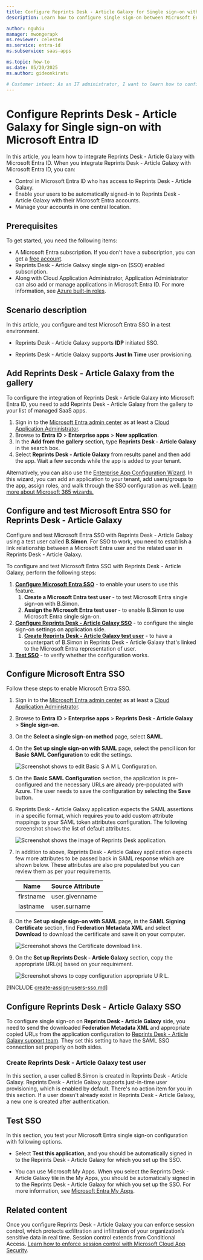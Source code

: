 ```yaml
---
title: Configure Reprints Desk - Article Galaxy for Single sign-on with Microsoft Entra ID
description: Learn how to configure single sign-on between Microsoft Entra ID and Reprints Desk - Article Galaxy.

author: nguhiu
manager: mwongerapk
ms.reviewer: celested
ms.service: entra-id
ms.subservice: saas-apps

ms.topic: how-to
ms.date: 05/20/2025
ms.author: gideonkiratu

# Customer intent: As an IT administrator, I want to learn how to configure single sign-on between Microsoft Entra ID and Reprints Desk - Article Galaxy so that I can control who has access to Reprints Desk - Article Galaxy, enable automatic sign-in with Microsoft Entra accounts, and manage my accounts in one central location.
---
```


# Configure Reprints Desk - Article Galaxy for Single sign-on with Microsoft Entra ID

In this article,  you learn how to integrate Reprints Desk - Article Galaxy with Microsoft Entra ID. When you integrate Reprints Desk - Article Galaxy with Microsoft Entra ID, you can:

* Control in Microsoft Entra ID who has access to Reprints Desk - Article Galaxy.
* Enable your users to be automatically signed-in to Reprints Desk - Article Galaxy with their Microsoft Entra accounts.
* Manage your accounts in one central location.

## Prerequisites

To get started, you need the following items:

* A Microsoft Entra subscription. If you don't have a subscription, you can get a [free account](https://azure.microsoft.com/pricing/purchase-options/azure-account?cid=msft_learn).
* Reprints Desk - Article Galaxy single sign-on (SSO) enabled subscription.
* Along with Cloud Application Administrator, Application Administrator can also add or manage applications in Microsoft Entra ID.
For more information, see [Azure built-in roles](~/identity/role-based-access-control/permissions-reference.md).

## Scenario description

In this article,  you configure and test Microsoft Entra SSO in a test environment.

* Reprints Desk - Article Galaxy supports **IDP** initiated SSO.

* Reprints Desk - Article Galaxy supports **Just In Time** user provisioning.

## Add Reprints Desk - Article Galaxy from the gallery

To configure the integration of Reprints Desk - Article Galaxy into Microsoft Entra ID, you need to add Reprints Desk - Article Galaxy from the gallery to your list of managed SaaS apps.

1. Sign in to the [Microsoft Entra admin center](https://entra.microsoft.com) as at least a [Cloud Application Administrator](~/identity/role-based-access-control/permissions-reference.md#cloud-application-administrator).
1. Browse to **Entra ID** > **Enterprise apps** > **New application**.
1. In the **Add from the gallery** section, type **Reprints Desk - Article Galaxy** in the search box.
1. Select **Reprints Desk - Article Galaxy** from results panel and then add the app. Wait a few seconds while the app is added to your tenant.

 Alternatively, you can also use the [Enterprise App Configuration Wizard](https://portal.office.com/AdminPortal/home?Q=Docs#/azureadappintegration). In this wizard, you can add an application to your tenant, add users/groups to the app, assign roles, and walk through the SSO configuration as well. [Learn more about Microsoft 365 wizards.](/microsoft-365/admin/misc/azure-ad-setup-guides)

<a name='configure-and-test-azure-ad-sso-for-reprints-desk---article-galaxy'></a>

## Configure and test Microsoft Entra SSO for Reprints Desk - Article Galaxy

Configure and test Microsoft Entra SSO with Reprints Desk - Article Galaxy using a test user called **B.Simon**. For SSO to work, you need to establish a link relationship between a Microsoft Entra user and the related user in Reprints Desk - Article Galaxy.

To configure and test Microsoft Entra SSO with Reprints Desk - Article Galaxy, perform the following steps:

1. **[Configure Microsoft Entra SSO](#configure-azure-ad-sso)** - to enable your users to use this feature.
   1. **Create a Microsoft Entra test user** - to test Microsoft Entra single sign-on with B.Simon.
   1. **Assign the Microsoft Entra test user** - to enable B.Simon to use Microsoft Entra single sign-on.
1. **[Configure Reprints Desk - Article Galaxy SSO](#configure-reprints-desk---article-galaxy-sso)** - to configure the single sign-on settings on application side.
   1. **[Create Reprints Desk - Article Galaxy test user](#create-reprints-desk---article-galaxy-test-user)** - to have a counterpart of B.Simon in Reprints Desk - Article Galaxy that's linked to the Microsoft Entra representation of user.
1. **[Test SSO](#test-sso)** - to verify whether the configuration works.

<a name='configure-azure-ad-sso'></a>

## Configure Microsoft Entra SSO

Follow these steps to enable Microsoft Entra SSO.

1. Sign in to the [Microsoft Entra admin center](https://entra.microsoft.com) as at least a [Cloud Application Administrator](~/identity/role-based-access-control/permissions-reference.md#cloud-application-administrator).
1. Browse to **Entra ID** > **Enterprise apps** > **Reprints Desk - Article Galaxy** > **Single sign-on**.
1. On the **Select a single sign-on method** page, select **SAML**.
1. On the **Set up single sign-on with SAML** page, select the pencil icon for **Basic SAML Configuration** to edit the settings.

   ![Screenshot shows to edit Basic S A M L Configuration.](common/edit-urls.png "Basic Configuration")

1. On the **Basic SAML Configuration** section, the application is pre-configured and the necessary URLs are already pre-populated with Azure. The user needs to save the configuration by selecting the **Save** button.

1. Reprints Desk - Article Galaxy application expects the SAML assertions in a specific format, which requires you to add custom attribute mappings to your SAML token attributes configuration. The following screenshot shows the list of default attributes.

	![Screenshot shows the image of Reprints Desk application.](common/default-attributes.png "Image")

1. In addition to above, Reprints Desk - Article Galaxy application expects few more attributes to be passed back in SAML response which are shown below. These attributes are also pre populated but you can review them as per your requirements.

	| Name | Source Attribute|
	| ------------ | --------- |
	| firstname | user.givenname |
	| lastname | user.surname |

1. On the **Set up single sign-on with SAML** page, in the **SAML Signing Certificate** section,  find **Federation Metadata XML** and select **Download** to download the certificate and save it on your computer.

	![Screenshot shows the Certificate download link.](common/metadataxml.png "Certificate")

1. On the **Set up Reprints Desk - Article Galaxy** section, copy the appropriate URL(s) based on your requirement.

	![Screenshot shows to copy configuration appropriate U R L.](common/copy-configuration-urls.png "Metadata")  

<a name='create-an-azure-ad-test-user'></a>

[!INCLUDE [create-assign-users-sso.md](~/identity/saas-apps/includes/create-assign-users-sso.md)]

## Configure Reprints Desk - Article Galaxy SSO

To configure single sign-on on **Reprints Desk - Article Galaxy** side, you need to send the downloaded **Federation Metadata XML** and appropriate copied URLs from the application configuration to [Reprints Desk - Article Galaxy support team](mailto:customersupport@reprintsdesk.com). They set this setting to have the SAML SSO connection set properly on both sides.

### Create Reprints Desk - Article Galaxy test user

In this section, a user called B.Simon is created in Reprints Desk - Article Galaxy. Reprints Desk - Article Galaxy supports just-in-time user provisioning, which is enabled by default. There's no action item for you in this section. If a user doesn't already exist in Reprints Desk - Article Galaxy, a new one is created after authentication.

## Test SSO 

In this section, you test your Microsoft Entra single sign-on configuration with following options.

* Select **Test this application**, and you should be automatically signed in to the Reprints Desk - Article Galaxy for which you set up the SSO.

* You can use Microsoft My Apps. When you select the Reprints Desk - Article Galaxy tile in the My Apps, you should be automatically signed in to the Reprints Desk - Article Galaxy for which you set up the SSO. For more information, see [Microsoft Entra My Apps](/azure/active-directory/manage-apps/end-user-experiences#azure-ad-my-apps).

## Related content

Once you configure Reprints Desk - Article Galaxy you can enforce session control, which protects exfiltration and infiltration of your organization’s sensitive data in real time. Session control extends from Conditional Access. [Learn how to enforce session control with Microsoft Cloud App Security](/cloud-app-security/proxy-deployment-aad).

